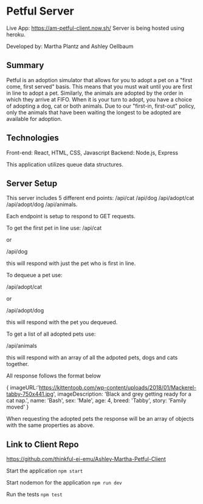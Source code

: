 # Petful Server

Live App: https://am-petful-client.now.sh/
Server is being hosted using heroku.

Developed by:
Martha Plantz and Ashley Oellbaum

## Summary

Petful is an adoption simulator that allows for you to adopt a pet on a "first come, first served" basis. This means that you must wait until you are first in line to adopt a pet. Similarly, the animals are adopted by the order in which they arrive at FIFO. When it is your turn to adopt, you have a choice of adopting a dog, cat or both animals. Due to our "first-in, first-out" policy, only the animals that have been waiting the longest to be adopted are available for adoption.

## Technologies

Front-end: React, HTML, CSS, Javascript
Backend: Node.js, Express

This application utilizes queue data structures.

## Server Setup

This server includes 5 different end points:
/api/cat
/api/dog
/api/adopt/cat
/api/adopt/dog
/api/animals. 

Each endpoint is setup to respond to GET requests.

To get the first pet in line use: 
  /api/cat

  or 

  /api/dog

this will respond with just the pet who is first in line.

To dequeue a pet use:

  /api/adopt/cat

  or

  /api/adopt/dog

this will respond with the pet you dequeued.

To get a list of all adopted pets use:

  /api/animals
  
this will respond with an array of all the adpoted pets, dogs and cats together.

All response follows the format below

{
  imageURL:'https://kittentoob.com/wp-content/uploads/2018/01/Mackerel-tabby-750x441.jpg', 
  imageDescription: 'Black and grey getting ready for a cat nap.',
  name: 'Bash',
  sex: 'Male',
  age: 4,
  breed: 'Tabby',
  story: 'Family moved'
}

When requesting the adopted pets the response will be an array of objects with the same properties as above. 

## Link to Client Repo

https://github.com/thinkful-ei-emu/Ashley-Martha-Petful-Client

Start the application `npm start`

Start nodemon for the application `npm run dev`

Run the tests `npm test`